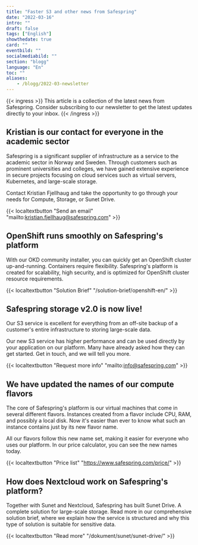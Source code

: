 ```yaml
---
title: "Faster S3 and other news from Safespring"
date: "2022-03-16"
intro: ""
draft: false
tags: ["English"]
showthedate: true
card: ""
eventbild: ""
socialmediabild: ""
section: "blogg"
language: "En"
toc: ""
aliases:
    - /blogg/2022-03-newsletter
---
```


{{< ingress >}}
This article is a collection of the latest news from Safespring. Consider subscribing to our newsletter to get the latest updates directly to your inbox.
{{< /ingress >}}


## Kristian is our contact for everyone in the academic sector

Safespring is a significant supplier of infrastructure as a service to the academic sector in Norway and Sweden. Through customers such as prominent universities and colleges, we have gained extensive experience in secure projects focusing on cloud services such as virtual servers, Kubernetes, and large-scale storage.

Contact Kristian Fjellhaug and take the opportunity to go through your needs for Compute, Storage, or Sunet Drive.

{{< localtextbutton "Send an email" "mailto:kristian.fjellhaug@safespring.com" >}}

##  OpenShift runs smoothly on Safespring's platform
With our OKD community installer, you can quickly get an OpenShift cluster up-and-running. Containers require flexibility. Safespring's platform is created for scalability, high security, and is optimized for OpenShift cluster resource requirements.

{{< localtextbutton "Solution Brief" "/solution-brief/openshift-en/" >}}

## Safespring storage v2.0 is now live!
Our S3 service is excellent for everything from an off-site backup of a customer's entire infrastructure to storing large-scale data.

Our new S3 service has higher performance and can be used directly by your application on our platform. Many have already asked how they can get started. Get in touch, and we will tell you more.

{{< localtextbutton "Request more info" "mailto:info@safespring.com" >}}

## We have updated the names of our compute flavors
The core of Safespring's platform is our virtual machines that come in several different flavors. Instances created from a flavor include CPU, RAM, and possibly a local disk. Now it's easier than ever to know what such an instance contains just by its new flavor name.

All our flavors follow this new name set, making it easier for everyone who uses our platform. In our price calculator, you can see the new names today.

{{< localtextbutton "Price list" "https://www.safespring.com/price/" >}}

## How does Nextcloud work on Safespring's platform?
Together with Sunet and Nextcloud, Safespring has built Sunet Drive. A complete solution for large-scale storage. Read more in our comprehensive solution brief, where we explain how the service is structured and why this type of solution is suitable for sensitive data.

{{< localtextbutton "Read more" "/dokument/sunet/sunet-drive/" >}}
